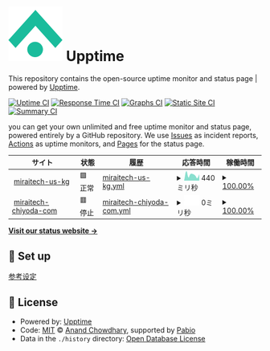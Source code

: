 # ![](assets/upptime-icon.svg) Upptime

This repository contains the open-source uptime monitor and status page | powered by [Upptime](https://github.com/upptime/upptime).

[![Uptime CI](https://github.com/hst1189/upptime/workflows/Uptime%20CI/badge.svg)](https://github.com/hst1189/upptime/actions?query=workflow%3A%22Uptime+CI%22)
[![Response Time CI](https://github.com/hst1189/upptime/workflows/Response%20Time%20CI/badge.svg)](https://github.com/hst1189/upptime/actions?query=workflow%3A%22Response+Time+CI%22)
[![Graphs CI](https://github.com/hst1189/upptime/workflows/Graphs%20CI/badge.svg)](https://github.com/hst1189/upptime/actions?query=workflow%3A%22Graphs+CI%22)
[![Static Site CI](https://github.com/hst1189/upptime/workflows/Static%20Site%20CI/badge.svg)](https://github.com/hst1189/upptime/actions?query=workflow%3A%22Static+Site+CI%22)
[![Summary CI](https://github.com/hst1189/upptime/workflows/Summary%20CI/badge.svg)](https://github.com/hst1189/upptime/actions?query=workflow%3A%22Summary+CI%22)

you can get your own unlimited and free uptime monitor and status page, powered entirely by a GitHub repository. We use [Issues](https://github.com/hst1189/upptime/issues) as incident reports, [Actions](https://github.com/hst1189/upptime/actions) as uptime monitors, and [Pages](https://hst1189.github.io/upptime) for the status page.

<!--start: status pages-->
<!-- This summary is generated by Upptime (https://github.com/upptime/upptime) -->
<!-- Do not edit this manually, your changes will be overwritten -->
<!-- prettier-ignore -->
| サイト | 状態 | 履歴 | 応答時間 | 稼働時間 |
| --- | ------ | ------- | ------------- | ------ |
| <img alt="" src="https://mirai-tech.dpdns.org/img/favicon.ico" height="13"> [miraitech-us-kg](https://mirai-tech.dpdns.org/) | 🟩 正常 | [miraitech-us-kg.yml](https://github.com/hst1189/upptime/commits/HEAD/history/miraitech-us-kg.yml) | <details><summary><img alt="応答時間グラフ" src="./graphs/miraitech-us-kg/response-time-week.png" height="20"> 440ミリ秒</summary><br><a href="https://status.grapehut.dpdns.org/history/miraitech-us-kg"><img alt="応答時間 1879" src="https://img.shields.io/endpoint?url=https%3A%2F%2Fraw.githubusercontent.com%2Fhst1189%2Fupptime%2FHEAD%2Fapi%2Fmiraitech-us-kg%2Fresponse-time.json"></a><br><a href="https://status.grapehut.dpdns.org/history/miraitech-us-kg"><img alt="24時間 応答時間 481" src="https://img.shields.io/endpoint?url=https%3A%2F%2Fraw.githubusercontent.com%2Fhst1189%2Fupptime%2FHEAD%2Fapi%2Fmiraitech-us-kg%2Fresponse-time-day.json"></a><br><a href="https://status.grapehut.dpdns.org/history/miraitech-us-kg"><img alt="7日 応答時間 440" src="https://img.shields.io/endpoint?url=https%3A%2F%2Fraw.githubusercontent.com%2Fhst1189%2Fupptime%2FHEAD%2Fapi%2Fmiraitech-us-kg%2Fresponse-time-week.json"></a><br><a href="https://status.grapehut.dpdns.org/history/miraitech-us-kg"><img alt="30日 応答時間 1640" src="https://img.shields.io/endpoint?url=https%3A%2F%2Fraw.githubusercontent.com%2Fhst1189%2Fupptime%2FHEAD%2Fapi%2Fmiraitech-us-kg%2Fresponse-time-month.json"></a><br><a href="https://status.grapehut.dpdns.org/history/miraitech-us-kg"><img alt="1年 応答時間 1879" src="https://img.shields.io/endpoint?url=https%3A%2F%2Fraw.githubusercontent.com%2Fhst1189%2Fupptime%2FHEAD%2Fapi%2Fmiraitech-us-kg%2Fresponse-time-year.json"></a></details> | <details><summary><a href="https://status.grapehut.dpdns.org/history/miraitech-us-kg">100.00%</a></summary><a href="https://status.grapehut.dpdns.org/history/miraitech-us-kg"><img alt="稼働時間 64.78%" src="https://img.shields.io/endpoint?url=https%3A%2F%2Fraw.githubusercontent.com%2Fhst1189%2Fupptime%2FHEAD%2Fapi%2Fmiraitech-us-kg%2Fuptime.json"></a><br><a href="https://status.grapehut.dpdns.org/history/miraitech-us-kg"><img alt="24時間の稼働時間 100.00%" src="https://img.shields.io/endpoint?url=https%3A%2F%2Fraw.githubusercontent.com%2Fhst1189%2Fupptime%2FHEAD%2Fapi%2Fmiraitech-us-kg%2Fuptime-day.json"></a><br><a href="https://status.grapehut.dpdns.org/history/miraitech-us-kg"><img alt="7日間の稼働時間 100.00%" src="https://img.shields.io/endpoint?url=https%3A%2F%2Fraw.githubusercontent.com%2Fhst1189%2Fupptime%2FHEAD%2Fapi%2Fmiraitech-us-kg%2Fuptime-week.json"></a><br><a href="https://status.grapehut.dpdns.org/history/miraitech-us-kg"><img alt="30日の稼働時間 100.00%" src="https://img.shields.io/endpoint?url=https%3A%2F%2Fraw.githubusercontent.com%2Fhst1189%2Fupptime%2FHEAD%2Fapi%2Fmiraitech-us-kg%2Fuptime-month.json"></a><br><a href="https://status.grapehut.dpdns.org/history/miraitech-us-kg"><img alt="1年の稼働時間 64.78%" src="https://img.shields.io/endpoint?url=https%3A%2F%2Fraw.githubusercontent.com%2Fhst1189%2Fupptime%2FHEAD%2Fapi%2Fmiraitech-us-kg%2Fuptime-year.json"></a></details>
| <img alt="" src="https://miraitech-chiyoda.com/img/favicon.ico" height="13"> [miraitech-chiyoda-com](https://miraitech-chiyoda.com/) | 🟥 停止 | [miraitech-chiyoda-com.yml](https://github.com/hst1189/upptime/commits/HEAD/history/miraitech-chiyoda-com.yml) | <details><summary><img alt="応答時間グラフ" src="./graphs/miraitech-chiyoda-com/response-time-week.png" height="20"> 0ミリ秒</summary><br><a href="https://status.grapehut.dpdns.org/history/miraitech-chiyoda-com"><img alt="応答時間 0" src="https://img.shields.io/endpoint?url=https%3A%2F%2Fraw.githubusercontent.com%2Fhst1189%2Fupptime%2FHEAD%2Fapi%2Fmiraitech-chiyoda-com%2Fresponse-time.json"></a><br><a href="https://status.grapehut.dpdns.org/history/miraitech-chiyoda-com"><img alt="24時間 応答時間 0" src="https://img.shields.io/endpoint?url=https%3A%2F%2Fraw.githubusercontent.com%2Fhst1189%2Fupptime%2FHEAD%2Fapi%2Fmiraitech-chiyoda-com%2Fresponse-time-day.json"></a><br><a href="https://status.grapehut.dpdns.org/history/miraitech-chiyoda-com"><img alt="7日 応答時間 0" src="https://img.shields.io/endpoint?url=https%3A%2F%2Fraw.githubusercontent.com%2Fhst1189%2Fupptime%2FHEAD%2Fapi%2Fmiraitech-chiyoda-com%2Fresponse-time-week.json"></a><br><a href="https://status.grapehut.dpdns.org/history/miraitech-chiyoda-com"><img alt="30日 応答時間 0" src="https://img.shields.io/endpoint?url=https%3A%2F%2Fraw.githubusercontent.com%2Fhst1189%2Fupptime%2FHEAD%2Fapi%2Fmiraitech-chiyoda-com%2Fresponse-time-month.json"></a><br><a href="https://status.grapehut.dpdns.org/history/miraitech-chiyoda-com"><img alt="1年 応答時間 0" src="https://img.shields.io/endpoint?url=https%3A%2F%2Fraw.githubusercontent.com%2Fhst1189%2Fupptime%2FHEAD%2Fapi%2Fmiraitech-chiyoda-com%2Fresponse-time-year.json"></a></details> | <details><summary><a href="https://status.grapehut.dpdns.org/history/miraitech-chiyoda-com">100.00%</a></summary><a href="https://status.grapehut.dpdns.org/history/miraitech-chiyoda-com"><img alt="稼働時間 19.42%" src="https://img.shields.io/endpoint?url=https%3A%2F%2Fraw.githubusercontent.com%2Fhst1189%2Fupptime%2FHEAD%2Fapi%2Fmiraitech-chiyoda-com%2Fuptime.json"></a><br><a href="https://status.grapehut.dpdns.org/history/miraitech-chiyoda-com"><img alt="24時間の稼働時間 100.00%" src="https://img.shields.io/endpoint?url=https%3A%2F%2Fraw.githubusercontent.com%2Fhst1189%2Fupptime%2FHEAD%2Fapi%2Fmiraitech-chiyoda-com%2Fuptime-day.json"></a><br><a href="https://status.grapehut.dpdns.org/history/miraitech-chiyoda-com"><img alt="7日間の稼働時間 100.00%" src="https://img.shields.io/endpoint?url=https%3A%2F%2Fraw.githubusercontent.com%2Fhst1189%2Fupptime%2FHEAD%2Fapi%2Fmiraitech-chiyoda-com%2Fuptime-week.json"></a><br><a href="https://status.grapehut.dpdns.org/history/miraitech-chiyoda-com"><img alt="30日の稼働時間 100.00%" src="https://img.shields.io/endpoint?url=https%3A%2F%2Fraw.githubusercontent.com%2Fhst1189%2Fupptime%2FHEAD%2Fapi%2Fmiraitech-chiyoda-com%2Fuptime-month.json"></a><br><a href="https://status.grapehut.dpdns.org/history/miraitech-chiyoda-com"><img alt="1年の稼働時間 19.42%" src="https://img.shields.io/endpoint?url=https%3A%2F%2Fraw.githubusercontent.com%2Fhst1189%2Fupptime%2FHEAD%2Fapi%2Fmiraitech-chiyoda-com%2Fuptime-year.json"></a></details>

<!--end: status pages-->

[**Visit our status website →**](https://hst1189.github.io/upptime)

## 📄 Set up

[参考设定](SETUP.md)

## 📄 License

- Powered by: [Upptime](https://github.com/upptime/upptime)
- Code: [MIT](./LICENSE) © [Anand Chowdhary](https://anandchowdhary.com), supported by [Pabio](https://pabio.com)
- Data in the `./history` directory: [Open Database License](https://opendatacommons.org/licenses/odbl/1-0/)
